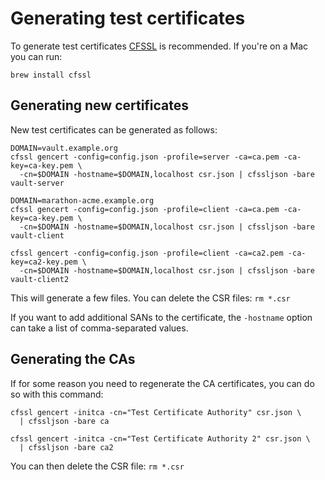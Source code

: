 # Generating test certificates
To generate test certificates [CFSSL](https://github.com/cloudflare/cfssl) is
recommended. If you're on a Mac you can run:
```
brew install cfssl
```

## Generating new certificates
New test certificates can be generated as follows:
```shell
DOMAIN=vault.example.org
cfssl gencert -config=config.json -profile=server -ca=ca.pem -ca-key=ca-key.pem \
  -cn=$DOMAIN -hostname=$DOMAIN,localhost csr.json | cfssljson -bare vault-server

DOMAIN=marathon-acme.example.org
cfssl gencert -config=config.json -profile=client -ca=ca.pem -ca-key=ca-key.pem \
  -cn=$DOMAIN -hostname=$DOMAIN,localhost csr.json | cfssljson -bare vault-client

cfssl gencert -config=config.json -profile=client -ca=ca2.pem -ca-key=ca2-key.pem \
  -cn=$DOMAIN -hostname=$DOMAIN,localhost csr.json | cfssljson -bare vault-client2
```

This will generate a few files. You can delete the CSR files: `rm *.csr`

If you want to add additional SANs to the certificate, the `-hostname` option
can take a list of comma-separated values.

## Generating the CAs
If for some reason you need to regenerate the CA certificates, you can do so
with this command:
```shell
cfssl gencert -initca -cn="Test Certificate Authority" csr.json \
  | cfssljson -bare ca

cfssl gencert -initca -cn="Test Certificate Authority 2" csr.json \
  | cfssljson -bare ca2
```
You can then delete the CSR file: `rm *.csr`

